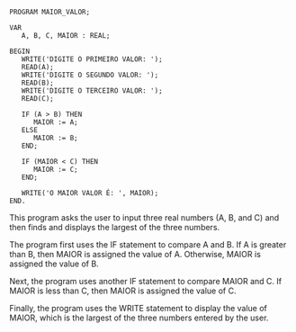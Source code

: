 ```portugol
PROGRAM MAIOR_VALOR;

VAR
   A, B, C, MAIOR : REAL;

BEGIN
   WRITE('DIGITE O PRIMEIRO VALOR: ');
   READ(A);
   WRITE('DIGITE O SEGUNDO VALOR: ');
   READ(B);
   WRITE('DIGITE O TERCEIRO VALOR: ');
   READ(C);

   IF (A > B) THEN
      MAIOR := A;
   ELSE
      MAIOR := B;
   END;

   IF (MAIOR < C) THEN
      MAIOR := C;
   END;

   WRITE('O MAIOR VALOR É: ', MAIOR);
END.
```

This program asks the user to input three real numbers (A, B, and C) and then finds and displays the largest of the three numbers.

The program first uses the IF statement to compare A and B. If A is greater than B, then MAIOR is assigned the value of A. Otherwise, MAIOR is assigned the value of B.

Next, the program uses another IF statement to compare MAIOR and C. If MAIOR is less than C, then MAIOR is assigned the value of C.

Finally, the program uses the WRITE statement to display the value of MAIOR, which is the largest of the three numbers entered by the user.